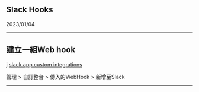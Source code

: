 
## Slack Hooks
2023/01/04

---

## 建立一組Web hook
j
[slack app custom integrations](https://cnyesteam.slack.com/apps/manage/custom-integrations)


管理 > 自訂整合 > 傳入的WebHook > 新增至Slack

---